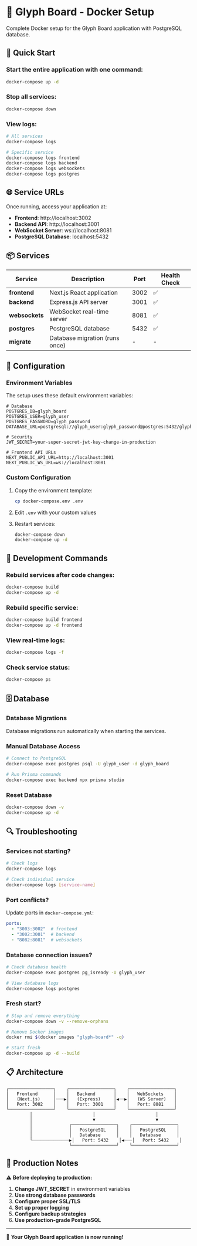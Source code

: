 # 🐳 Glyph Board - Docker Setup

Complete Docker setup for the Glyph Board application with PostgreSQL database.

## 🚀 Quick Start

### Start the entire application with one command:
```bash
docker-compose up -d
```

### Stop all services:
```bash
docker-compose down
```

### View logs:
```bash
# All services
docker-compose logs

# Specific service
docker-compose logs frontend
docker-compose logs backend
docker-compose logs websockets
docker-compose logs postgres
```

## 🌐 Service URLs

Once running, access your application at:

- **Frontend**: http://localhost:3002
- **Backend API**: http://localhost:3001  
- **WebSocket Server**: ws://localhost:8081
- **PostgreSQL Database**: localhost:5432

## 📦 Services

| Service | Description | Port | Health Check |
|---------|-------------|------|--------------|
| **frontend** | Next.js React application | 3002 | ✅ |
| **backend** | Express.js API server | 3001 | ✅ |
| **websockets** | WebSocket real-time server | 8081 | ✅ |
| **postgres** | PostgreSQL database | 5432 | ✅ |
| **migrate** | Database migration (runs once) | - | - |

## 🔧 Configuration

### Environment Variables

The setup uses these default environment variables:

```env
# Database
POSTGRES_DB=glyph_board
POSTGRES_USER=glyph_user
POSTGRES_PASSWORD=glyph_password
DATABASE_URL=postgresql://glyph_user:glyph_password@postgres:5432/glyph_board

# Security
JWT_SECRET=your-super-secret-jwt-key-change-in-production

# Frontend API URLs
NEXT_PUBLIC_API_URL=http://localhost:3001
NEXT_PUBLIC_WS_URL=ws://localhost:8081
```

### Custom Configuration

1. Copy the environment template:
   ```bash
   cp docker-compose.env .env
   ```

2. Edit `.env` with your custom values

3. Restart services:
   ```bash
   docker-compose down
   docker-compose up -d
   ```

## 🔄 Development Commands

### Rebuild services after code changes:
```bash
docker-compose build
docker-compose up -d
```

### Rebuild specific service:
```bash
docker-compose build frontend
docker-compose up -d frontend
```

### View real-time logs:
```bash
docker-compose logs -f
```

### Check service status:
```bash
docker-compose ps
```

## 🗄️ Database

### Database Migrations
Database migrations run automatically when starting the services.

### Manual Database Access
```bash
# Connect to PostgreSQL
docker-compose exec postgres psql -U glyph_user -d glyph_board

# Run Prisma commands
docker-compose exec backend npx prisma studio
```

### Reset Database
```bash
docker-compose down -v
docker-compose up -d
```

## 🔍 Troubleshooting

### Services not starting?
```bash
# Check logs
docker-compose logs

# Check individual service
docker-compose logs [service-name]
```

### Port conflicts?
Update ports in `docker-compose.yml`:
```yaml
ports:
  - "3003:3002"  # frontend
  - "3002:3001"  # backend
  - "8082:8081"  # websockets
```

### Database connection issues?
```bash
# Check database health
docker-compose exec postgres pg_isready -U glyph_user

# View database logs
docker-compose logs postgres
```

### Fresh start?
```bash
# Stop and remove everything
docker-compose down -v --remove-orphans

# Remove Docker images
docker rmi $(docker images "glyph-board*" -q)

# Start fresh
docker-compose up -d --build
```

## 📋 Architecture

```
┌─────────────────┐    ┌─────────────────┐    ┌─────────────────┐
│   Frontend      │    │   Backend       │    │   WebSockets    │
│   (Next.js)     │───▶│   (Express)     │◀──▶│   (WS Server)   │
│   Port: 3002    │    │   Port: 3001    │    │   Port: 8081    │
└─────────────────┘    └─────────────────┘    └─────────────────┘
         │                       │                       │
         │                       ▼                       ▼
         │              ┌─────────────────┐    ┌─────────────────┐
         │              │   PostgreSQL    │    │   PostgreSQL    │
         │              │   Database      │    │   Database      │
         └──────────────▶│   Port: 5432    │◀───│   Port: 5432    │
                        └─────────────────┘    └─────────────────┘
```

## 🎯 Production Notes

⚠️ **Before deploying to production:**

1. **Change JWT_SECRET** in environment variables
2. **Use strong database passwords**
3. **Configure proper SSL/TLS**
4. **Set up proper logging**
5. **Configure backup strategies**
6. **Use production-grade PostgreSQL**

---

🎉 **Your Glyph Board application is now running!**

